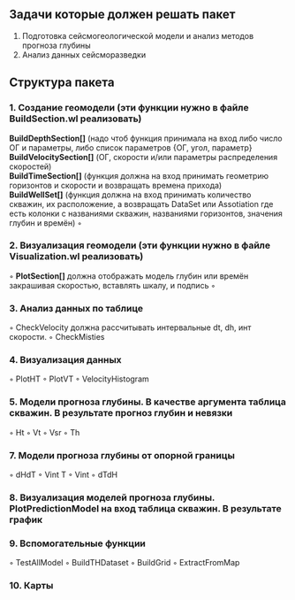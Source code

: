 ## Задачи которые должен решать пакет
 1. Подготовка сейсмогеологической модели и анализ методов прогноза глубины 
 2. Анализ данных сейсморазведки
## Структура пакета
 ### 1. Создание геомодели (эти функции нужно в файле BuildSection.wl реализовать)
  **BuildDepthSection[]** (надо чтоб функция принимала на вход либо число ОГ и параметры, либо список параметров {ОГ, угол, параметр}  
 **BuildVelocitySection[]** (ОГ, скорости и/или параметры распределения скоростей)  
 **BuildTimeSection[]** (функция должна на вход принимать геометрию горизонтов и скорости и возвращать времена прихода)  
 **BuildWellSet[]** (функция должна на вход принимать количество скважин, их расположение, а возвращать DataSet или Assotiation где есть колонки с названиями скважин, названиями горизонтов, значения глубин и времён) 
 ◦
 ### 2. Визуализация геомодели (эти функции нужно в файле Visualization.wl реализовать)
 ◦ **PlotSection[]** должна отображать модель глубин или времён закрашивая скоростью, вставлять шкалу, и подпись 
 ◦ 
 ### 3. Анализ данных по таблице
 ◦ CheckVelocity должна рассчитывать интервальные dt, dh, инт скорости.
 ◦ CheckMisties 
 ### 4. Визуализация данных
 ◦ PlotHT
 ◦ PlotVT
 ◦ VelocityHistogram
### 5. Модели прогноза глубины. В качестве аргумента таблица скважин. В результате прогноз глубин и невязки
 ◦ Ht
 ◦ Vt
 ◦ Vsr 
 ◦ Th
### 7. Модели прогноза глубины от опорной границы 
 ◦ dHdT
 ◦ Vint T
 ◦ Vint
 ◦ dTdH
 ### 8. Визуализация моделей прогноза глубины. PlotPredictionModel на вход таблица скважин. В результате график
### 9. Вспомогательные функции 
 ◦ TestAllModel
 ◦ BuildTHDataset
 ◦ BuildGrid
 ◦ ExtractFromMap
### 10. Карты
